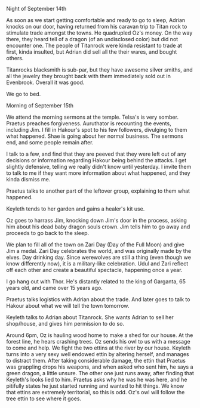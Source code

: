 Night of September 14th

As soon as we start getting comfortable and ready to go to sleep, Adrian knocks on our door, having returned from his caravan trip to Titan rock to stimulate trade amongst the towns. He quadrupled Oz's money. On the way there, they heard tell of a dragon (of an undisclosed color) but did not encounter one. The people of Titanrock were kinda resistant to trade at first, kinda insulted, but Adrian did sell all the their wares, and bought others.

Titanrocks blacksmith is sub-par, but they have awesome silver smiths, and all the jewelry they brought back with them immediately sold out in Evenbrook.  Overall it was good. 

We go to bed.

Morning of September 15th

We attend the morning sermons at the temple. Telsa's is very somber. Praetus preaches forgiveness. Auruthator is recounting the events, including Jim. I fill in Hakour's spot to his few followers, divulging to them what happened. Shae is going about her normal business. The sermons end, and some people remain after.

I talk to a few, and find that they are peeved that they were left out of any decisions or information regarding Hakour being behind the attacks. I get slightly defensive, telling we really didn't know until yesterday. I invite them to talk to me if they want more information about what happened, and they kinda dismiss me.

Praetus talks to another part of the leftover group, explaining to them what happened.

Keyleth tends to her garden and gains a healer's kit use.

Oz goes to harrass Jim, knocking down Jim's door in the process, asking him about his dead baby dragon souls crown. Jim tells him to go away and proceeds to go back to the sleep.

We plan to fill all of the town on Zari Day (Day of the Full Moon) and give Jim a medal. Zari Day celebrates the world, and was originally made by the elves. Day drinking day. Since werewolves are still a thing (even though we know differently now), it is a military-like celebration. Udul and Zari reflect off each other and create a beautiful spectacle, happening once a year.

I go hang out with Thor. He's distantly related to the king of Garganta, 65 years old, and came over 15 years ago.

Praetus talks logistics with Adrian about the trade. And later goes to talk to Hakour about what we will tell the town tomorrow.

Keyleth talks to Adrian about Titanrock. She wants Adrian to sell her shop/house, and gives him permission to do so.

Around 6pm, Oz is hauling wood home to make a shed for our house. At the forest line, he hears crashing trees. Oz sends his owl to us with a message to come and help. We fight the two ettins at the river by our house. Keyleth turns into a very sexy well endowed ettin by altering herself, and manages to distract them.
After taking considerable damage, the ettin that Praetus was grappling drops his weapons, and when asked who sent him, he says a green dragon, a little unsure. The other one just runs away, after finding that Keyleth's looks lied to him. Praetus asks why he was he was here, and he pitifully states he just started running and wanted to hit things. We know that ettins are extremely territorial, so this is odd. Oz's owl will follow the tree ettin to see where it goes.